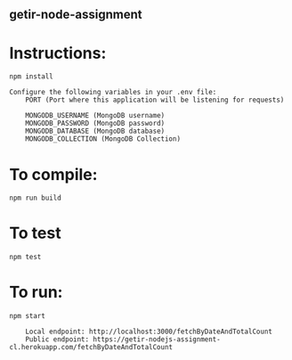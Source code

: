 ## getir-node-assignment

# Instructions:

    npm install

    Configure the following variables in your .env file:
        PORT (Port where this application will be listening for requests)

        MONGODB_USERNAME (MongoDB username)
        MONGODB_PASSWORD (MongoDB password)
        MONGODB_DATABASE (MongoDB database)
        MONGODB_COLLECTION (MongoDB Collection)

# To compile:

    npm run build

# To test

    npm test

# To run:

    npm start

        Local endpoint: http://localhost:3000/fetchByDateAndTotalCount
        Public endpoint: https://getir-nodejs-assignment-cl.herokuapp.com/fetchByDateAndTotalCount
